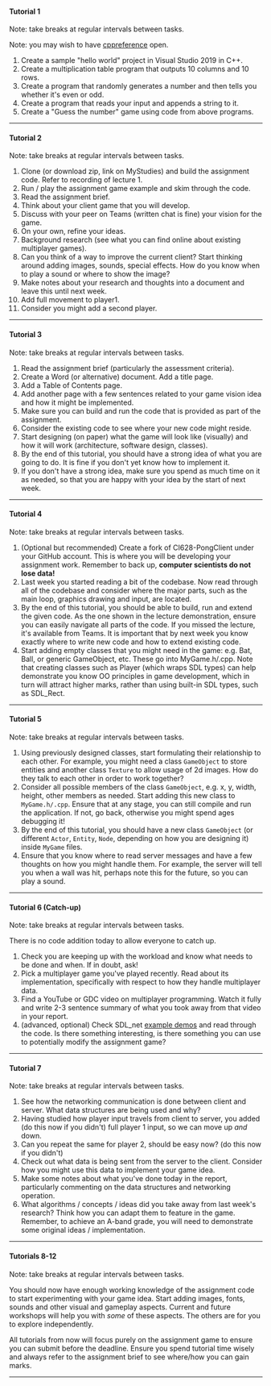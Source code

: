 #### Tutorial 1

Note: take breaks at regular intervals between tasks.

Note: you may wish to have [cppreference](https://en.cppreference.com/w/) open.

1. Create a sample "hello world" project in Visual Studio 2019 in C++.
1. Create a multiplication table program that outputs 10 columns and 10 rows.
1. Create a program that randomly generates a number and then tells you whether it's even or odd.
1. Create a program that reads your input and appends a string to it.
1. Create a "Guess the number" game using code from above programs.

---

#### Tutorial 2

Note: take breaks at regular intervals between tasks.

1. Clone (or download zip, link on MyStudies) and build the assignment code. Refer to recording of lecture 1.
1. Run / play the assignment game example and skim through the code.
1. Read the assignment brief.
1. Think about your client game that you will develop. 
1. Discuss with your peer on Teams (written chat is fine) your vision for the game. 
1. On your own, refine your ideas.
1. Background research (see what you can find online about existing multiplayer games).
1. Can you think of a way to improve the current client? Start thinking around adding images, sounds, special effects. How do you know when to play a sound or where to show the image?
1. Make notes about your research and thoughts into a document and leave this until next week.
1. Add full movement to player1.
1. Consider you might add a second player.

---

#### Tutorial 3

Note: take breaks at regular intervals between tasks.

1. Read the assignment brief (particularly the assessment criteria).
1. Create a Word (or alternative) document. Add a title page.
1. Add a Table of Contents page.
1. Add another page with a few sentences related to your game vision idea and how it might be implemented.
1. Make sure you can build and run the code that is provided as part of the assignment.
1. Consider the existing code to see where your new code might reside.
1. Start designing (on paper) what the game will look like (visually) and how it will work (architecture, software design, classes).
1. By the end of this tutorial, you should have a strong idea of what you are going to do. It is fine if you don't yet know how to implement it.
1. If you don't have a strong idea, make sure you spend as much time on it as needed, so that you are happy with your idea by the start of next week.

---

#### Tutorial 4

Note: take breaks at regular intervals between tasks.

1. (Optional but recommended) Create a fork of CI628-PongClient under your GitHub account. This is where you will be developing your assignment work. Remember to back up, **computer scientists do not lose data!**
1. Last week you started reading a bit of the codebase. Now read through all of the codebase and consider where the major parts, such as the main loop, graphics drawing and input, are located.
1. By the end of this tutorial, you should be able to build, run and extend the given code. As the one shown in the lecture demonstration, ensure you can easily navigate all parts of the code. If you missed the lecture, it's available from Teams. It is important that by next week you know exactly where to write new code and how to extend existing code.
1. Start adding empty classes that you might need in the game: e.g. Bat, Ball, or generic GameObject, etc. These go into MyGame.h/.cpp. Note that creating classes such as Player (which wraps SDL types) can help demonstrate you know OO principles in game development, which in turn will attract higher marks, rather than using built-in SDL types, such as SDL_Rect.

---

#### Tutorial 5

Note: take breaks at regular intervals between tasks.

1. Using previously designed classes, start formulating their relationship to each other. For example, you might need a class `GameObject` to store entities and another class `Texture` to allow usage of 2d images. How do they talk to each other in order to work together?
1. Consider all possible members of the class `GameObject`, e.g. x, y, width, height, other members as needed. Start adding this new class to `MyGame.h/.cpp`. Ensure that at any stage, you can still compile and run the application. If not, go back, otherwise you might spend ages debugging it!
1. By the end of this tutorial, you should have a new class `GameObject` (or different `Actor`, `Entity`, `Node`, depending on how you are designing it) inside `MyGame` files.
1. Ensure that you know where to read server messages and have a few thoughts on how you might handle them. For example, the server will tell you when a wall was hit, perhaps note this for the future, so you can play a sound.


---

#### Tutorial 6 (Catch-up)

Note: take breaks at regular intervals between tasks.

There is no code addition today to allow everyone to catch up.

1. Check you are keeping up with the workload and know what needs to be done and when. If in doubt, ask!
1. Pick a multiplayer game you've played recently. Read about its implementation, specifically with respect to how they handle multiplayer data.
1. Find a YouTube or GDC video on multiplayer programming. Watch it fully and write 2-3 sentence summary of what you took away from that video in your report.
1. (advanced, optional) Check SDL_net [example demos](https://www.libsdl.org/projects/SDL_net/docs/demos/) and read through the code. Is there something interesting, is there something you can use to potentially modify the assignment game?

---

#### Tutorial 7

Note: take breaks at regular intervals between tasks.

1. See how the networking communication is done between client and server. What data structures are being used and why?
1. Having studied how player input travels from client to server, you added (do this now if you didn't) full player 1 input, so we can move up _and_ down.
1. Can you repeat the same for player 2, should be easy now? (do this now if you didn't)
1. Check out what data is being sent from the server to the client. Consider how you might use this data to implement your game idea.
1. Make some notes about what you've done today in the report, particularly commenting on the data structures and networking operation.
1. What algorithms / concepts / ideas did you take away from last week's research? Think how you can adapt them to feature in the game. Remember, to achieve an A-band grade, you will need to demonstrate some original ideas / implementation.

---

#### Tutorials 8-12

Note: take breaks at regular intervals between tasks.

You should now have enough working knowledge of the assignment code to start experimenting with your game idea. Start adding images, fonts, sounds and other visual and gameplay aspects. Current and future workshops will help you with _some_ of these aspects. The others are for you to explore independently.

All tutorials from now will focus purely on the assignment game to ensure you can submit before the deadline. Ensure you spend tutorial time wisely and always refer to the assignment brief to see where/how you can gain marks.

---